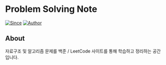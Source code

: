 # Problem Solving Note


[![Since](https://img.shields.io/badge/since-2025-brightgreen.svg)]()  [![Author](https://img.shields.io/badge/author-1Dohyeon-orange.svg)]()

## About

자료구조 및 알고리즘 문제를 백준 / LeetCode 사이트를 통해 학습하고 정리하는 공간입니다.

